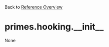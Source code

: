
Back to [Reference Overview](https://github.com/pyrustic/primes/blob/master/docs/reference)

# primes.hooking.\_\_init\_\_

None

<br>


```python

```

